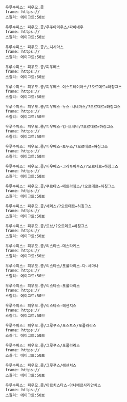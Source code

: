 
```쿠스통-프라메스
우루수피스: 피우모.콩
frame: https://
스칠리: 에이그트:50브
```

```쿠스통-프라메스
우루수피스: 피우모.콩/우주아리우스/파이네우
frame: https://
스칠리: 에이그트:50브
```

```쿠스통-프라메스
우루수피스: 피우모.콩/노치시아스
frame: https://
스칠리: 에이그트:50브
```

```쿠스통-프라메스
우루수피스: 피우모.콩/피우메스
frame: https://
스칠리: 에이그트:50브
```

```쿠스통-프라메스
우루수피스: 피우모.콩/피우메스-이스트레이아스/?오르데르=하칭그스
frame: https://
스칠리: 에이그트:50브
```

```쿠스통-프라메스
우루수피스: 피우모.콩/피우메스-누스-시네마스/?오르데르=하칭그스
frame: https://
스칠리: 에이그트:50브
```

```쿠스통-프라메스
우루수피스: 피우모.콩/피우메스-잉-브레비/?오르데르=하칭그스
frame: https://
스칠리: 에이그트:50브
```

```쿠스통-프라메스
우루수피스: 피우모.콩/피우메스-토두스/?오르데르=하칭그스
frame: https://
스칠리: 에이그트:50브
```

```쿠스통-프라메스
우루수피스: 피우모.콩/피우메스-그라투이투스/?오르데르=하칭그스
frame: https://
스칠리: 에이그트:50브
```

```쿠스통-프라메스
우루수피스: 피우모.콩/쿠르타스-메트라젱스/?오르데르=하칭그스
frame: https://
스칠리: 에이그트:50브
```

```쿠스통-프라메스
우루수피스: 피우모.콩/세리스/?오르데르=하칭그스
frame: https://
스칠리: 에이그트:50브
```

```쿠스통-프라메스
우루수피스: 피우모.콩/트브/?오르데르=하칭그스
frame: https://
스칠리: 에이그트:50브
```

```쿠스통-프라메스
우루수피스: 피우모.콩/리스타스-데스타케스
frame: https://
스칠리: 에이그트:50브
```

```쿠스통-프라메스
우루수피스: 피우모.콩/리스타스/포풀라리스-다-세마나
frame: https://
스칠리: 에이그트:50브
```

```쿠스통-프라메스
우루수피스: 피우모.콩/리스타스-포풀라리스
frame: https://
스칠리: 에이그트:50브
```

```쿠스통-프라메스
우루수피스: 피우모.콩/리스타스-헤센치스
frame: https://
스칠리: 에이그트:50브
```

```쿠스통-프라메스
우루수피스: 피우모.콩/그루푸스/포스트스/포풀라리스
frame: https://
스칠리: 에이그트:50브
```

```쿠스통-프라메스
우루수피스: 피우모.콩/그루푸스/포풀라리스
frame: https://
스칠리: 에이그트:50브
```

```쿠스통-프라메스
우루수피스: 피우모.콩/그루푸스/헤센치스
frame: https://
스칠리: 에이그트:50브
```

```쿠스통-프라메스
우루수피스: 피우모.콩/아르치스타스-아니베르사리안치스
frame: https://
스칠리: 에이그트:50브
```

